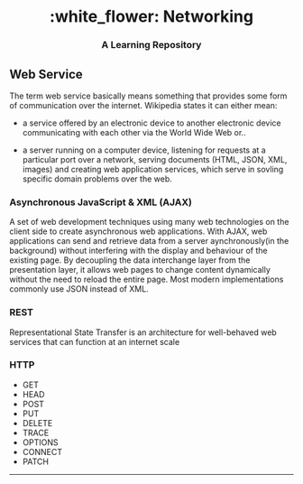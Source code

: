 <h1 align="center">
	:white_flower: Networking
</h1>

<h3 align="center">
	A Learning Repository
</h3>

## Web Service

The term web service basically means something that provides some form of communication over the internet. Wikipedia states it can either mean:

* a service offered by an electronic device to another electronic device communicating with each other via the World Wide Web or..

* a server running on a computer device, listening for requests at a particular port over a network, serving documents (HTML, JSON, XML, images) and creating web application services, which serve in sovling specific domain problems over the web.


### Asynchronous JavaScript & XML (AJAX)

A set of web development techniques using many web technologies on the client side to create asynchronous web applications. With AJAX, web applications can send and retrieve data from a server aynchronously(in the background) without interfering with the display and behaviour of the existing page. By decoupling the data interchange layer from the presentation layer, it allows web pages to change content dynamically without the need to reload the entire page. Most modern implementations commonly use JSON instead of XML.

### REST

Representational State Transfer is an architecture for well-behaved web services that can function at an internet scale

### HTTP

* GET
* HEAD
* POST
* PUT
* DELETE
* TRACE
* OPTIONS
* CONNECT
* PATCH


___


